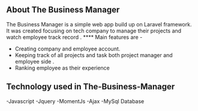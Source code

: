 
## About The Business Manager

The Business Manager is a simple web app build up on Laravel framework. It was created focusing on tech company to manage their projects and watch employee track record . ****
Main features are - 

- Creating company and employee account. 
- Keeping track of all projects and task both project manager and employee side .
- Ranking employee as their experience





## Technology used in The-Business-Manager
-Javascript
-Jquery
-MomentJs
-Ajax
-MySql Database




